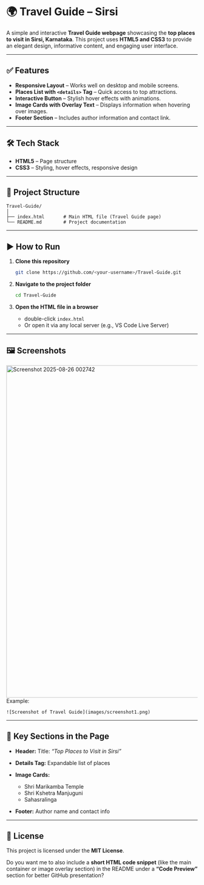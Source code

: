 # 🌍 Travel Guide – Sirsi

A simple and interactive **Travel Guide webpage** showcasing the **top places to visit in Sirsi, Karnataka**. This project uses **HTML5 and CSS3** to provide an elegant design, informative content, and engaging user interface.

---

## ✅ Features

* **Responsive Layout** – Works well on desktop and mobile screens.
* **Places List with `<details>` Tag** – Quick access to top attractions.
* **Interactive Button** – Stylish hover effects with animations.
* **Image Cards with Overlay Text** – Displays information when hovering over images.
* **Footer Section** – Includes author information and contact link.

---

## 🛠️ Tech Stack

* **HTML5** – Page structure
* **CSS3** – Styling, hover effects, responsive design

---

## 📂 Project Structure

```
Travel-Guide/
│
├── index.html       # Main HTML file (Travel Guide page)
└── README.md        # Project documentation
```

---

## ▶️ How to Run

1. **Clone this repository**

   ```bash
   git clone https://github.com/<your-username>/Travel-Guide.git
   ```
2. **Navigate to the project folder**

   ```bash
   cd Travel-Guide
   ```
3. **Open the HTML file in a browser**

   * double-click `index.html`
   * Or open it via any local server (e.g., VS Code Live Server)

---

## 🖼️ Screenshots
<img width="1919" height="873" alt="Screenshot 2025-08-26 002742" src="https://github.com/user-attachments/assets/abce4fc7-3c0a-44c4-be2b-64469b1a91bf" />
Example:

```
![Screenshot of Travel Guide](images/screenshot1.png)
```

---

## 📌 Key Sections in the Page

* **Header:**
  Title: *“Top Places to Visit in Sirsi”*
* **Details Tag:**
  Expandable list of places
* **Image Cards:**

  * Shri Marikamba Temple
  * Shri Kshetra Manjuguni
  * Sahasralinga
* **Footer:**
  Author name and contact info
---
## 📜 License
This project is licensed under the **MIT License**.

Do you want me to also include a **short HTML code snippet** (like the main container or image overlay section) in the README under a **“Code Preview”** section for better GitHub presentation?
